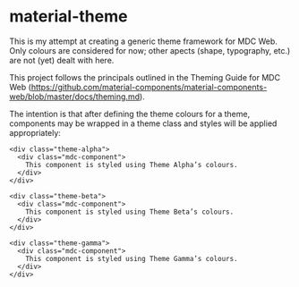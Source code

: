 # material-theme
This is my attempt at creating a generic theme framework for MDC Web. Only colours are considered for now; other apects (shape, typography, etc.) are not (yet) dealt with here.

This project follows the principals outlined in the Theming Guide for MDC Web (https://github.com/material-components/material-components-web/blob/master/docs/theming.md).

The intention is that after defining the theme colours for a theme, components may be wrapped in a theme class and styles will be applied appropriately:

```
<div class="theme-alpha">
  <div class="mdc-component">
    This component is styled using Theme Alpha’s colours.
  </div>
</div>

<div class="theme-beta">
  <div class="mdc-component">
    This component is styled using Theme Beta’s colours.
  </div>
</div>

<div class="theme-gamma">
  <div class="mdc-component">
    This component is styled using Theme Gamma’s colours.
  </div>
</div>
```



